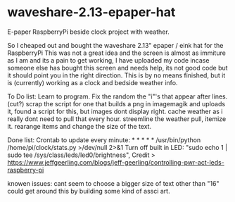 # waveshare-2.13-epaper-hat
E-paper RaspberryPi beside clock project with weather. 

So I cheaped out and bought the waveshare 2.13" epaper / eink hat for the RaspberryPi 
This was not a great idea and the screen is almost as immiture as I am and its a pain to get working, 
I have uploaded my code incase someone else has bought this screen and needs help, its not good code but it should point you in the right direction.
This is by no means finished, but it is (currently) working as a clock and bedside weather info.



To Do list: 
Learn to program.
Fix the random the "i"'s that appear after lines. (cut?)
scrap the script for one that builds a png in imagemagik and uploads it, found a script for this, but images dont display right.
cache weather as i really dont need to pull that every hour. 
streemline the weather pull, itemize it. 
rearange items and change the size of the text. 


Done list: 
Crontab to update every minute: * * * * * /usr/bin/python /home/pi/clock/stats.py >/dev/null 2>&1
Turn off built in LED: "sudo echo 1 | sudo tee /sys/class/leds/led0/brightness", Credit > https://www.jeffgeerling.com/blogs/jeff-geerling/controlling-pwr-act-leds-raspberry-pi 

knowen issues:
cant seem to choose a bigger size of text other than "16" could get around this by building some kind of assci art. 

